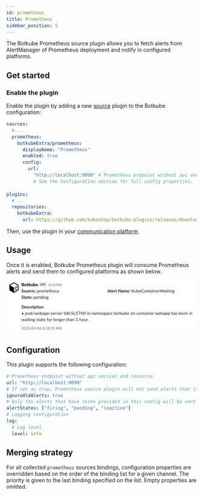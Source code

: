 ```yaml
---
id: prometheus
title: Prometheus
sidebar_position: 5
---
```


The Botkube Prometheus source plugin allows you to fetch alerts from AlertManager of Prometheus deployment and notify in configured platforms.

## Get started

### Enable the plugin

Enable the plugin by adding a new [source](../self-hosted-configuration/source.md) plugin to the Botkube configuration:

```yaml
sources:
  # ...
  prometheus:
    botkubeExtra/prometheus:
      displayName: "Prometheus"
      enabled: true
      config:
        url:
          "http://localhost:9090" # Prometheus endpoint without api version and resource.
          # See the Configuration section for full config properties.

plugins:
  # ...
  repositories:
    botkubeExtra:
      url: https://github.com/kubeshop/botkube-plugins/releases/download/v1.14.0/plugins-index.yaml
```

Then, use the plugin in your [communication platform](../self-hosted-configuration/communication/index.md).

## Usage

Once it is enabled, Botkube Prometheus plugin will consume Prometheus alerts and send them to configured platforms as shown below.

![Prometheus Alerts](assets/prometheus-alerts.png)

## Configuration

This plugin supports the following configuration:

```yaml
# Prometheus endpoint without api version and resource.
url: "http://localhost:9090"
# If set as true, Prometheus source plugin will not send alerts that is created before plugin start time.
ignoreOldAlerts: true
# Only the alerts that have state provided in this config will be sent as notification. https://pkg.go.dev/github.com/prometheus/prometheus/rules#AlertState
alertStates: ["firing", "pending", "inactive"]
# Logging configuration
log:
  # Log level
  level: info
```

## Merging strategy

For all collected `prometheus` sources bindings, configuration properties are overridden based on the order of the binding list for a given channel. The priority is given to the last binding specified on the list. Empty properties are omitted.
